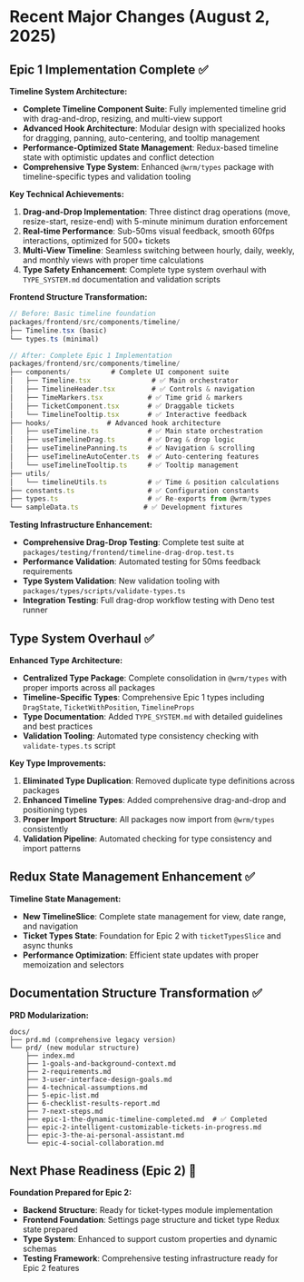 # Recent Major Changes (August 2, 2025)

## Epic 1 Implementation Complete ✅

**Timeline System Architecture:**
- **Complete Timeline Component Suite**: Fully implemented timeline grid with drag-and-drop, resizing, and multi-view support
- **Advanced Hook Architecture**: Modular design with specialized hooks for dragging, panning, auto-centering, and tooltip management
- **Performance-Optimized State Management**: Redux-based timeline state with optimistic updates and conflict detection
- **Comprehensive Type System**: Enhanced `@wrm/types` package with timeline-specific types and validation tooling

**Key Technical Achievements:**
1. **Drag-and-Drop Implementation**: Three distinct drag operations (move, resize-start, resize-end) with 5-minute minimum duration enforcement
2. **Real-time Performance**: Sub-50ms visual feedback, smooth 60fps interactions, optimized for 500+ tickets
3. **Multi-View Timeline**: Seamless switching between hourly, daily, weekly, and monthly views with proper time calculations
4. **Type Safety Enhancement**: Complete type system overhaul with `TYPE_SYSTEM.md` documentation and validation scripts

**Frontend Structure Transformation:**
```typescript
// Before: Basic timeline foundation
packages/frontend/src/components/timeline/
├── Timeline.tsx (basic)
└── types.ts (minimal)

// After: Complete Epic 1 Implementation
packages/frontend/src/components/timeline/
├── components/          # Complete UI component suite
│   ├── Timeline.tsx               # ✅ Main orchestrator
│   ├── TimelineHeader.tsx         # ✅ Controls & navigation
│   ├── TimeMarkers.tsx           # ✅ Time grid & markers
│   ├── TicketComponent.tsx       # ✅ Draggable tickets
│   └── TimelineTooltip.tsx       # ✅ Interactive feedback
├── hooks/              # Advanced hook architecture
│   ├── useTimeline.ts            # ✅ Main state orchestration
│   ├── useTimelineDrag.ts        # ✅ Drag & drop logic
│   ├── useTimelinePanning.ts     # ✅ Navigation & scrolling
│   ├── useTimelineAutoCenter.ts  # ✅ Auto-centering features
│   └── useTimelineTooltip.ts     # ✅ Tooltip management
├── utils/
│   └── timelineUtils.ts          # ✅ Time & position calculations
├── constants.ts                  # ✅ Configuration constants
├── types.ts                      # ✅ Re-exports from @wrm/types
└── sampleData.ts                # ✅ Development fixtures
```

**Testing Infrastructure Enhancement:**
- **Comprehensive Drag-Drop Testing**: Complete test suite at `packages/testing/frontend/timeline-drag-drop.test.ts`
- **Performance Validation**: Automated testing for 50ms feedback requirements
- **Type System Validation**: New validation tooling with `packages/types/scripts/validate-types.ts`
- **Integration Testing**: Full drag-drop workflow testing with Deno test runner

## Type System Overhaul ✅

**Enhanced Type Architecture:**
- **Centralized Type Package**: Complete consolidation in `@wrm/types` with proper imports across all packages
- **Timeline-Specific Types**: Comprehensive Epic 1 types including `DragState`, `TicketWithPosition`, `TimelineProps`
- **Type Documentation**: Added `TYPE_SYSTEM.md` with detailed guidelines and best practices
- **Validation Tooling**: Automated type consistency checking with `validate-types.ts` script

**Key Type Improvements:**
1. **Eliminated Type Duplication**: Removed duplicate type definitions across packages
2. **Enhanced Timeline Types**: Added comprehensive drag-and-drop and positioning types
3. **Proper Import Structure**: All packages now import from `@wrm/types` consistently
4. **Validation Pipeline**: Automated checking for type consistency and import patterns

## Redux State Management Enhancement ✅

**Timeline State Management:**
- **New TimelineSlice**: Complete state management for view, date range, and navigation
- **Ticket Types State**: Foundation for Epic 2 with `ticketTypesSlice` and async thunks
- **Performance Optimization**: Efficient state updates with proper memoization and selectors

## Documentation Structure Transformation ✅

**PRD Modularization:**
```
docs/
├── prd.md (comprehensive legacy version)
└── prd/ (new modular structure)
    ├── index.md
    ├── 1-goals-and-background-context.md
    ├── 2-requirements.md
    ├── 3-user-interface-design-goals.md
    ├── 4-technical-assumptions.md
    ├── 5-epic-list.md
    ├── 6-checklist-results-report.md
    ├── 7-next-steps.md
    ├── epic-1-the-dynamic-timeline-completed.md  # ✅ Completed
    ├── epic-2-intelligent-customizable-tickets-in-progress.md
    ├── epic-3-the-ai-personal-assistant.md
    └── epic-4-social-collaboration.md
```

## Next Phase Readiness (Epic 2) 🚧

**Foundation Prepared for Epic 2:**
- **Backend Structure**: Ready for ticket-types module implementation
- **Frontend Foundation**: Settings page structure and ticket type Redux state prepared
- **Type System**: Enhanced to support custom properties and dynamic schemas
- **Testing Framework**: Comprehensive testing infrastructure ready for Epic 2 features
